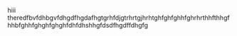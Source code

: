 hiii theredfbvfdhbgvfdhgdfhgdafhgtgrhfdjgtrhrtgjhrhtghfghfghhfghrhrthhfthhgfhhbfghhfghghfghghfdhfdhshhgfdsdfhgdffdhgfg